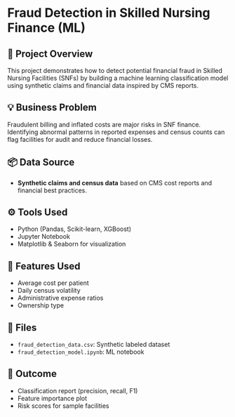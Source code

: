 # Fraud Detection in Skilled Nursing Finance (ML)

## 🚨 Project Overview
This project demonstrates how to detect potential financial fraud in Skilled Nursing Facilities (SNFs) by building a machine learning classification model using synthetic claims and financial data inspired by CMS reports.

## 💡 Business Problem
Fraudulent billing and inflated costs are major risks in SNF finance. Identifying abnormal patterns in reported expenses and census counts can flag facilities for audit and reduce financial losses.

## 📦 Data Source
- **Synthetic claims and census data** based on CMS cost reports and financial best practices.

## ⚙️ Tools Used
- Python (Pandas, Scikit-learn, XGBoost)
- Jupyter Notebook
- Matplotlib & Seaborn for visualization

## 🎯 Features Used
- Average cost per patient
- Daily census volatility
- Administrative expense ratios
- Ownership type

## 📁 Files
- `fraud_detection_data.csv`: Synthetic labeled dataset
- `fraud_detection_model.ipynb`: ML notebook

## 📌 Outcome
- Classification report (precision, recall, F1)
- Feature importance plot
- Risk scores for sample facilities
